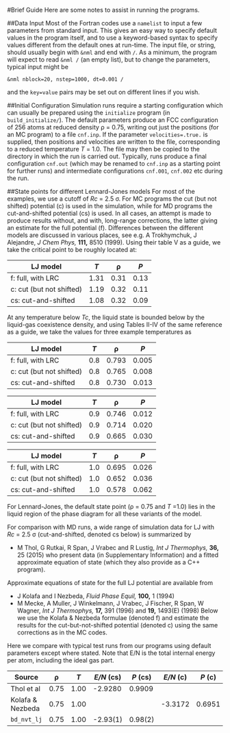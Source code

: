 #Brief Guide
Here are some notes to assist in running the programs.

##Data Input
Most of the Fortran codes use a `namelist` to input a few parameters from standard input.
This gives an easy way to specify default values in the program itself, and to use a 
keyword-based syntax to specify values different from the default ones at run-time.
The input file, or string, should usually begin with `&nml` and end with `/`.
As a minimum, the program will expect to read `&nml /` (an empty list), but to
change the parameters, typical input might be 
```
&nml nblock=20, nstep=1000, dt=0.001 /
```
and the `key=value` pairs may be set out on different lines if you wish.

##Initial Configuration
Simulation runs require a starting configuration which can usually be prepared using
the `initialize` program (in `build_initialize/`).
The default parameters produce an FCC configuration of 256 atoms at reduced density &rho; = 0.75,
writing out just the positions (for an MC program) to a file `cnf.inp`.
If the parameter `velocities=.true.` is supplied, then positions and velocities are
written to the file, corresponding to a reduced temperature _T_ = 1.0.
The file may then be copied to the directory in which the run is carried out.
Typically, runs produce a final configuration `cnf.out`
(which may be renamed to `cnf.inp` as a starting point for further runs)
and intermediate configurations `cnf.001`, `cnf.002` etc during the run.

##State points for different Lennard-Jones models
For most of the examples, we use a cutoff of _Rc_ = 2.5 &sigma;.
For MC programs the cut (but not shifted) potential (c) is used in the simulation,
while for MD programs the cut-and-shifted potential (cs) is used.
In all cases, an attempt is made to produce results without, and with, long-range corrections,
the latter giving an estimate for the full potential (f).
Differences between the different models are discussed in various places,
see e.g. A Trokhymchuk, J Alejandre, _J Chem Phys,_ __111,__ 8510 (1999).
Using their table V as a guide, we take the critical point to be roughly located at:

LJ model                 | _T_ | &rho; | _P_
-----                    | ---- | ---- | ----
f: full, with LRC        | 1.31 | 0.31 | 0.13
c: cut (but not shifted) | 1.19 | 0.32 | 0.11
cs: cut-and-shifted      | 1.08 | 0.32 | 0.09

At any temperature below _Tc_, the liquid state is bounded below by the
liquid-gas coexistence density, and using Tables II-IV of the same reference as a guide,
we take the values for three example temperatures as

LJ model                 |  _T_ | &rho; | _P_
-----                    | ---- |  ---- | ----
f: full, with LRC        |  0.8 | 0.793 | 0.005
c: cut (but not shifted) |  0.8 | 0.765 | 0.008
cs: cut-and-shifted      |  0.8 | 0.730 | 0.013

LJ model                 |  _T_ | &rho; | _P_
-----                    | ---- |  ---- | ----
f: full, with LRC        |  0.9 | 0.746 | 0.012
c: cut (but not shifted) |  0.9 | 0.714 | 0.020
cs: cut-and-shifted      |  0.9 | 0.665 | 0.030

LJ model                 |  _T_ | &rho; | _P_
-----                    | ---- |  ---- | ----
f: full, with LRC        |  1.0 | 0.695 | 0.026
c: cut (but not shifted) |  1.0 | 0.652 | 0.036
cs: cut-and-shifted      |  1.0 | 0.578 | 0.062

For Lennard-Jones, the default state point (&rho; = 0.75 and _T_ =1.0) 
lies in the liquid region of the phase diagram for all these variants of the model. 

For comparison with MD runs, a wide range of simulation data for LJ with 
_Rc_ = 2.5  &sigma; (cut-and-shifted, denoted cs below) is summarized by
* M Thol, G Rutkai, R Span, J Vrabec and R Lustig, _Int J Thermophys,_ __36,__ 25 (2015)
who present data (in Supplementary Information) and a fitted approximate 
equation of state (which they also provide as a C++ program). 

Approximate equations of state for the full LJ potential are available from
* J Kolafa and I Nezbeda, _Fluid Phase Equil,_ __100,__ 1 (1994) 
* M Mecke, A Muller, J Winkelmann, J Vrabec, J Fischer, R Span, W Wagner,
_Int J Thermophys,_ __17,__ 391 (1996) and __19,__ 1493(E) (1998)
Below we use the Kolafa & Nezbeda formulae (denoted f) and estimate the results
for the cut-but-not-shifted potential (denoted c) using the same corrections as in the MC codes.

Here we compare with typical test runs from our programs using default parameters except where stated.
Note that E/N is the total internal energy per atom, including the ideal gas part.

Source           | &rho;   | _T_         | _E/N_ (cs) | _P_ (cs) | _E/N_ (c) | _P_ (c) | _E/N_ (f) | _P_ (f) |
------           | ------- | ----------- | --------   | ------   | -------   | ------  | --------  | ------- |
Thol et al       |   0.75  |   1.00      | -2.9280    | 0.9909   |           |         |           |         |
Kolafa & Nezbeda |   0.75  |   1.00      |            |          | -3.3172   | 0.6951  | -3.7188   | 0.3939  |
`bd_nvt_lj`      |   0.75  |   1.00      | -2.93(1)   | 0.98(2)  |           |         | -3.73(1)  | 0.38(2) |
